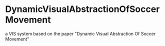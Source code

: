 # DynamicVisualAbstractionOfSoccerMovement
a VIS system based on the paper "Dynamic Visual Abstraction Of Soccer Movement"
